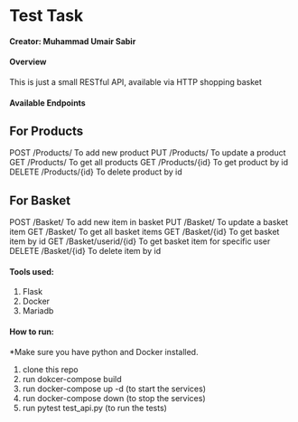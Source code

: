 # Test Task
#### Creator: Muhammad Umair Sabir
#### Overview
This is just a small RESTful API, available via HTTP shopping basket 

#### Available Endpoints

## For Products
POST /Products/ To add new product
PUT /Products/ To update a product
GET /Products/ To get all products
GET /Products/{id} To get product by id
DELETE /Products/{id}  To delete product by id

## For Basket
POST /Basket/ To add new item in basket
PUT /Basket/ To update a basket item
GET /Basket/ To get all basket items
GET /Basket/{id} To get basket item by id
GET /Basket/userid/{id} To get basket item for specific user
DELETE /Basket/{id}  To delete item by id


#### Tools used:
1) Flask
2) Docker
3) Mariadb

#### How to run:
  *Make sure you have python and Docker installed.
  1) clone this repo 
  2) run dokcer-compose build
  3) run docker-compose up -d (to start the services)
  4) run docker-compose down (to stop the services)
  4) run pytest test_api.py (to run the tests)
